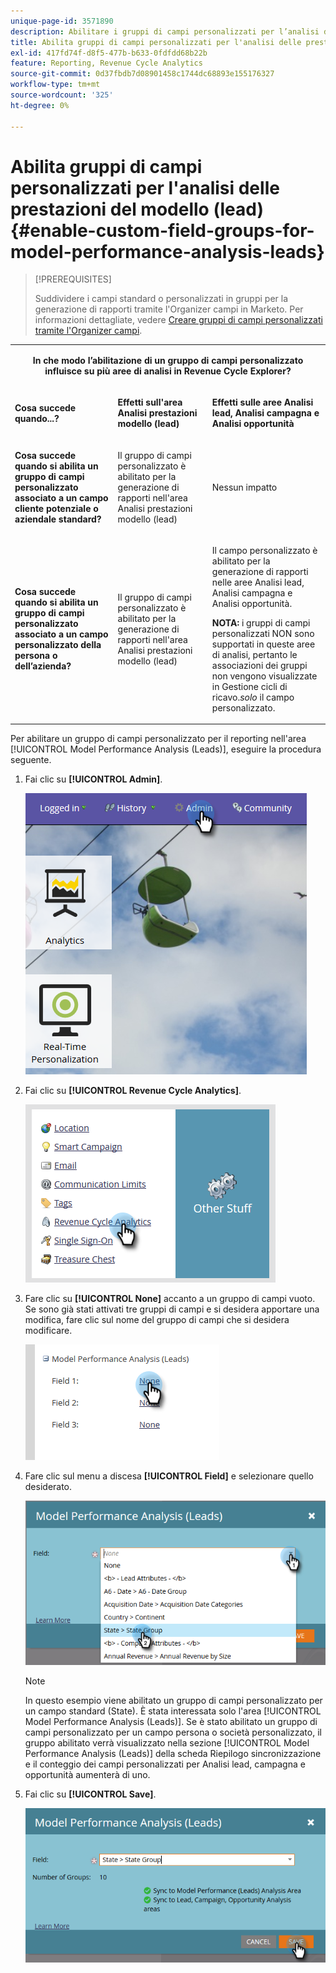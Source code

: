 ```yaml
---
unique-page-id: 3571890
description: Abilitare i gruppi di campi personalizzati per l’analisi delle prestazioni del modello (lead) - Documenti Marketo - Documentazione del prodotto
title: Abilita gruppi di campi personalizzati per l'analisi delle prestazioni del modello (lead)
exl-id: 417fd74f-d8f5-477b-b633-0fdfdd68b22b
feature: Reporting, Revenue Cycle Analytics
source-git-commit: 0d37fbdb7d08901458c1744dc68893e155176327
workflow-type: tm+mt
source-wordcount: '325'
ht-degree: 0%

---
```


# Abilita gruppi di campi personalizzati per l&#39;analisi delle prestazioni del modello (lead) {#enable-custom-field-groups-for-model-performance-analysis-leads}

>[!PREREQUISITES]
>
>Suddividere i campi standard o personalizzati in gruppi per la generazione di rapporti tramite l&#39;Organizer campi in Marketo. Per informazioni dettagliate, vedere [Creare gruppi di campi personalizzati tramite l&#39;Organizer campi](/help/marketo/product-docs/reporting/revenue-cycle-analytics/revenue-tools/field-organizers/create-custom-field-groups-using-the-field-organizer.md).

<table> 
 <tbody> 
  <tr> 
   <td colspan="3" rowspan="1"><p align="center"><strong>In che modo l’abilitazione di un gruppo di campi personalizzato influisce su più aree di analisi in Revenue Cycle Explorer?</strong></p></td> 
  </tr> 
  <tr> 
   <td colspan="1" rowspan="1"><p><strong>Cosa succede quando...?</strong></p></td> 
   <td colspan="1" rowspan="1"><p><strong>Effetti sull'area <span class="uicontrol">Analisi prestazioni modello (lead)</span></strong></p></td> 
   <td colspan="1" rowspan="1"><p><strong>Effetti sulle aree Analisi lead, Analisi campagna e Analisi opportunità</strong></p></td> 
  </tr> 
  <tr> 
   <td colspan="1" rowspan="1"><p><strong>Cosa succede quando si abilita un gruppo di campi personalizzato associato a un campo cliente potenziale o aziendale standard?</strong></p></td> 
   <td colspan="1" rowspan="1"><p>Il gruppo di campi personalizzato è abilitato per la generazione di rapporti nell'area <span class="uicontrol">Analisi prestazioni modello (lead)</span></p></td> 
   <td colspan="1" rowspan="1"><p>Nessun impatto</p></td> 
  </tr> 
  <tr> 
   <td colspan="1" rowspan="1"><p><strong>Cosa succede quando si abilita un gruppo di campi personalizzato associato a un campo personalizzato della persona o dell’azienda?</strong></p></td> 
   <td colspan="1" rowspan="1"><p>Il gruppo di campi personalizzato è abilitato per la generazione di rapporti nell'area <span class="uicontrol">Analisi prestazioni modello (lead)</span></p></td> 
   <td colspan="1" rowspan="1"><p>Il campo personalizzato è abilitato per la generazione di rapporti nelle aree Analisi lead, Analisi campagna e Analisi opportunità.</p><p><strong>NOTA:</strong> i gruppi di campi personalizzati NON sono supportati in queste aree di analisi, pertanto le associazioni dei gruppi non vengono visualizzate in Gestione cicli di ricavo.<em>solo</em> il campo personalizzato.</p></td> 
  </tr> 
 </tbody> 
</table>

Per abilitare un gruppo di campi personalizzato per il reporting nell&#39;area [!UICONTROL Model Performance Analysis (Leads)], eseguire la procedura seguente.

1. Fai clic su **[!UICONTROL Admin]**.

   ![](assets/one-1.png)

1. Fai clic su **[!UICONTROL Revenue Cycle Analytics]**.

   ![](assets/two-1.png)

1. Fare clic su **[!UICONTROL None]** accanto a un gruppo di campi vuoto. Se sono già stati attivati tre gruppi di campi e si desidera apportare una modifica, fare clic sul nome del gruppo di campi che si desidera modificare.

   ![](assets/three.png)

1. Fare clic sul menu a discesa **[!UICONTROL Field]** e selezionare quello desiderato.

   ![](assets/four-1.png)

   >[!NOTE]
   >
   >In questo esempio viene abilitato un gruppo di campi personalizzato per un campo standard (State). È stata interessata solo l&#39;area [!UICONTROL Model Performance Analysis (Leads)]. Se è stato abilitato un gruppo di campi personalizzato per un campo persona o società personalizzato, il gruppo abilitato verrà visualizzato nella sezione [!UICONTROL Model Performance Analysis (Leads)] della scheda Riepilogo sincronizzazione e il conteggio dei campi personalizzati per Analisi lead, campagna e opportunità aumenterà di uno.

1. Fai clic su **[!UICONTROL Save]**.

   ![](assets/five-1.png)
